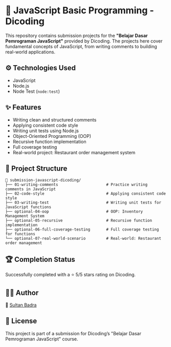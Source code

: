 # 🚀 JavaScript Basic Programming - Dicoding
This repository contains submission projects for the **"Belajar Dasar Pemrograman JavaScript"** provided by Dicoding.
The projects here cover fundamental concepts of JavaScript, from writing comments to building real-world applications.

## ⚙️ Technologies Used
- JavaScript
- Node.js
- Node Test (`node:test`)

## ✨ Features
- Writing clean and structured comments
- Applying consistent code style
- Writing unit tests using Node.js
- Object-Oriented Programming (OOP)
- Recursive function implementation
- Full coverage testing
- Real-world project: Restaurant order management system

## 📁 Project Structure 
```plaintext
📂 submission-javascript-dicoding/
├── 01-writing-comments                     # Practice writing comments in JavaScript
├── 02-code-style                           # Applying consistent code style
├── 03-writing-test                         # Writing unit tests for JavaScript functions
├── optional-04-oop                         # OOP: Inventory Management System
├── optional-05-recursive                   # Recursive function implementation
├── optional-06-full-coverage-testing       # Full coverage testing for functions
└── optional-07-real-world-scenario         # Real-world: Restaurant order management
```

## 🏆 Completion Status
Successfully completed with a ⭐ 5/5 stars rating on Dicoding.

## 👨‍💻 Author
🔗 [Sultan Badra](https://www.dicoding.com/users/sultan_badra/academies)

## 📄 License
This project is part of a submission for Dicoding’s "Belajar Dasar Pemrograman JavaScript" course.